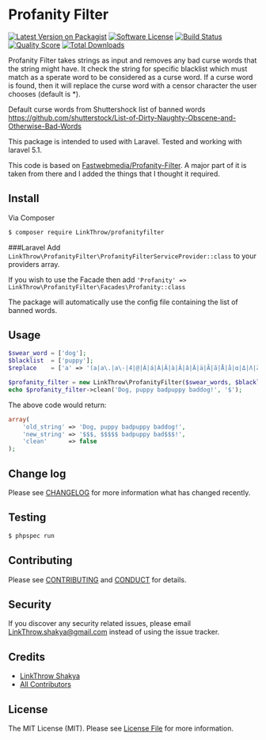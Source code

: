 # Profanity Filter

[![Latest Version on Packagist][ico-version]][link-packagist]
[![Software License][ico-license]](LICENSE.md)
[![Build Status][ico-travis]][link-travis]
[![Quality Score][ico-code-quality]][link-code-quality]
[![Total Downloads][ico-downloads]][link-downloads]

Profanity Filter takes strings as input and removes any bad curse words that the string might have. It check the string for specific blacklist which must match as a sperate word to be considered as a curse word. If a curse word is found, then it will replace the curse word with a censor character the user chooses (default is *).

Default curse words from Shuttershock list of banned words
https://github.com/shutterstock/List-of-Dirty-Naughty-Obscene-and-Otherwise-Bad-Words

This package is intended to used with Laravel. Tested and working with laravel 5.1.

This code is based on [Fastwebmedia/Profanity-Filter](https://github.com/fastwebmedia/Profanity-Filter). A major part of it is taken from there and I added the things that I thought it required.

## Install

Via Composer

``` bash
$ composer require LinkThrow/profanityfilter
```

###Laravel
Add ```LinkThrow\ProfanityFilter\ProfanityFilterServiceProvider::class``` to your providers array.

If you wish to use the Facade then add 
```'Profanity' => LinkThrow\ProfanityFilter\Facades\Profanity::class```

The package will automatically use the config file containing the list of banned words. 


## Usage

``` php
$swear_word = ['dog'];
$blacklist  = ['puppy'];
$replace    = ['a' => '(a|a\.|a\-|4|@|Á|á|À|Â|à|Â|â|Ä|ä|Ã|ã|Å|å|α|Δ|Λ|λ)'];

$profanity_filter = new LinkThrow\ProfanityFilter($swear_words, $blacklist, $replace);
echo $profanity_filter->clean('Dog, puppy badpuppy baddog!', '$');

```

The above code would return:

``` php
array(
    'old_string' => 'Dog, puppy badpuppy baddog!',
    'new_string' => '$$$, $$$$$ badpuppy bad$$$!',
    'clean'      => false
);

```

## Change log

Please see [CHANGELOG](CHANGELOG.md) for more information what has changed recently.

## Testing

``` bash
$ phpspec run
```

## Contributing

Please see [CONTRIBUTING](CONTRIBUTING.md) and [CONDUCT](CONDUCT.md) for details.

## Security

If you discover any security related issues, please email LinkThrow.shakya@gmail.com instead of using the issue tracker.

## Credits

- [LinkThrow Shakya][link-author]
- [All Contributors][link-contributors]

## License

The MIT License (MIT). Please see [License File](LICENSE.md) for more information.

[ico-version]: https://img.shields.io/packagist/v/LinkThrow/profanityfilter.svg?style=flat-square
[ico-license]: https://img.shields.io/badge/license-MIT-brightgreen.svg?style=flat-square
[ico-travis]: https://img.shields.io/travis/LinkThrow/ProfanityFilter/master.svg?style=flat-square
[ico-scrutinizer]: https://img.shields.io/scrutinizer/coverage/g/LinkThrow/ProfanityFilter.svg?style=flat-square
[ico-code-quality]: https://img.shields.io/scrutinizer/g/LinkThrow/ProfanityFilter.svg?style=flat-square
[ico-downloads]: https://img.shields.io/packagist/dt/LinkThrow/profanityfilter.svg?style=flat-square

[link-packagist]: https://packagist.org/packages/LinkThrow/profanityfilter
[link-travis]: https://travis-ci.org/LinkThrow/ProfanityFilter
[link-scrutinizer]: https://scrutinizer-ci.com/g/LinkThrow/ProfanityFilter/code-structure
[link-code-quality]: https://scrutinizer-ci.com/g/LinkThrow/ProfanityFilter
[link-downloads]: https://packagist.org/packages/LinkThrow/profanityfilter
[link-author]: https://github.com/LinkThrow
[link-contributors]: ../../contributors
